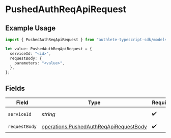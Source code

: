 # PushedAuthReqApiRequest

## Example Usage

```typescript
import { PushedAuthReqApiRequest } from "authlete-typescript-sdk/models/operations";

let value: PushedAuthReqApiRequest = {
  serviceId: "<id>",
  requestBody: {
    parameters: "<value>",
  },
};
```

## Fields

| Field                                                                                            | Type                                                                                             | Required                                                                                         | Description                                                                                      |
| ------------------------------------------------------------------------------------------------ | ------------------------------------------------------------------------------------------------ | ------------------------------------------------------------------------------------------------ | ------------------------------------------------------------------------------------------------ |
| `serviceId`                                                                                      | *string*                                                                                         | :heavy_check_mark:                                                                               | A service ID.                                                                                    |
| `requestBody`                                                                                    | [operations.PushedAuthReqApiRequestBody](../../models/operations/pushedauthreqapirequestbody.md) | :heavy_check_mark:                                                                               | N/A                                                                                              |